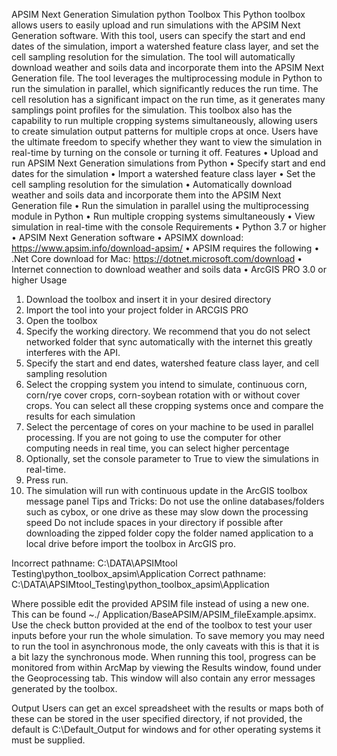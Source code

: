 APSIM Next Generation Simulation python Toolbox
This Python toolbox allows users to easily upload and run simulations with the APSIM Next Generation software. With this tool, users can specify the start and end dates of the simulation, import a watershed feature class layer, and set the cell sampling resolution for the simulation. The tool will automatically download weather and soils data and incorporate them into the APSIM Next Generation file.
The tool leverages the multiprocessing module in Python to run the simulation in parallel, which significantly reduces the run time. The cell resolution has a significant impact on the run time, as it generates many samplings point profiles for the simulation.
This toolbox also has the capability to run multiple cropping systems simultaneously, allowing users to create simulation output patterns for multiple crops at once. Users have the ultimate freedom to specify whether they want to view the simulation in real-time by turning on the console or turning it off.
Features
•	Upload and run APSIM Next Generation simulations from Python
•	Specify start and end dates for the simulation
•	Import a watershed feature class layer
•	Set the cell sampling resolution for the simulation
•	Automatically download weather and soils data and incorporate them into the APSIM Next Generation file
•	Run the simulation in parallel using the multiprocessing module in Python
•	Run multiple cropping systems simultaneously
•	View simulation in real-time with the console
Requirements
•	Python 3.7 or higher
•	APSIM Next Generation software
•	APSIMX download: https://www.apsim.info/download-apsim/
•	APSIM requires the following
•	.Net Core download for Mac: https://dotnet.microsoft.com/download
•	Internet connection to download weather and soils data
•	ArcGIS PRO 3.0 or higher
Usage
1.	Download the toolbox and insert it in your desired directory
2.	Import the tool into your project folder in ARCGIS PRO
3.	Open the toolbox
4.	Specify the working directory. We recommend that you do not select networked folder that sync automatically with the internet this greatly interferes with the API.
5.	Specify the start and end dates, watershed feature class layer, and cell sampling resolution
6.	Select the cropping system you intend to simulate, continuous corn, corn/rye cover crops, corn-soybean rotation with or without cover crops. You can select all these cropping systems once and compare the results for each simulation
7.	Select the percentage of cores on your machine to be used in parallel processing. If you are not going to use the computer for other computing needs in real time, you can select higher percentage
8.	Optionally, set the console parameter to True to view the simulations in real-time.
9.	Press run.
10.	The simulation will run with continuous update in the ArcGIS toolbox message panel
Tips and Tricks:
Do not use the online databases/folders such as cybox, or one drive as these may slow down the processing speed
Do not include spaces in your directory if possible after downloading the zipped folder copy the folder named application to a local drive before import the toolbox in ArcGIS pro.

Incorrect pathname: C:\DATA\APSIMtool Testing\python_toolbox_apsim\Application 
 Correct pathname: C:\DATA\APSIMtool_Testing\python_toolbox_apsim\Application 

Where possible edit the provided APSIM file instead of using a new one. This can be found ~./ Application/BaseAPSIM/APSIM_fileExample.apsimx.
Use the check button provided at the end of the toolbox to test your user inputs before your run the whole simulation. 
To save memory you may need to run the tool in asynchronous mode, the only caveats with this is that it is a bit lazy the synchronous mode.
When running this tool, progress can be monitored from within ArcMap by viewing the Results window, found under the Geoprocessing tab. This window will also contain any error messages generated by the toolbox. 



Output 
Users can get an excel spreadsheet with the results or maps both of these can be stored in the user specified directory, if not provided, the default is C:\Default_Output for windows and for other operating systems it must be supplied.


